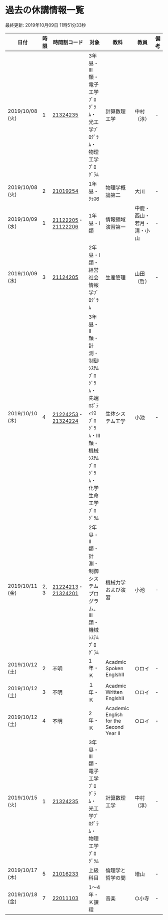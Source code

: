 <style>.markdown-section{max-width: unset;}</style>

# 過去の休講情報一覧

最終更新\: 2019年10月09日 11時51分33秒

|日付|時限|時間割コード|対象|教科|教員|備考|
|---|---|---|---|---|---|---|
|2019/10/08 (火)|1|[21324235](http://kyoumu.office.uec.ac.jp/syllabus/2019/31/31_21324235.html)|3年昼・Ⅲ類・電子工学ﾌﾟﾛｸﾞﾗﾑ・光工学ﾌﾟﾛｸﾞﾗﾑ・物理工学ﾌﾟﾛｸﾞﾗﾑ|計算数理工学|中村（淳）|-|
|2019/10/08 (火)|2|[21019254](http://kyoumu.office.uec.ac.jp/syllabus/2019/31/31_21019254.html)|1年昼・ｸﾗｽ6|物理学概論第二|大川|-|
|2019/10/09 (水)|1|[21122205](http://kyoumu.office.uec.ac.jp/syllabus/2019/31/31_21122205.html)・[21122206](http://kyoumu.office.uec.ac.jp/syllabus/2019/31/31_21122206.html)|1年昼・Ⅰ類|情報領域演習第一|中鹿・西山・若月・清・小山|-|
|2019/10/09 (水)|3|[21124205](http://kyoumu.office.uec.ac.jp/syllabus/2019/31/31_21124205.html)|2年昼・Ⅰ類・経営社会情報学ﾌﾟﾛｸﾞﾗﾑ|生産管理|山田（哲）|-|
|2019/10/10 (木)|4|[21224253](http://kyoumu.office.uec.ac.jp/syllabus/2019/31/31_21224253.html)・[21324224](http://kyoumu.office.uec.ac.jp/syllabus/2019/31/31_21324224.html)|3年昼・Ⅱ類・計測・制御ｼｽﾃﾑﾌﾟﾛｸﾞﾗﾑ・先端ﾛﾎﾞﾃｨｸｽﾌﾟﾛｸﾞﾗﾑ・Ⅲ類・機械ｼｽﾃﾑﾌﾟﾛｸﾞﾗﾑ・化学生命工学ﾌﾟﾛｸﾞﾗﾑ|生体システム工学|小池|-|
|2019/10/11 (金)|2, 3|[21224213](http://kyoumu.office.uec.ac.jp/syllabus/2019/31/31_21224213.html)・[21324201](http://kyoumu.office.uec.ac.jp/syllabus/2019/31/31_21324201.html)|2年昼・Ⅱ類・計測・制御システムプログラム、Ⅲ類・機械ｼｽﾃﾑﾌﾟﾛｸﾞﾗﾑ|機械力学および演習|小池|-|
|2019/10/12 (土)|2|不明|1年・Ｋ|Acadmic Spoken EnglshⅡ|○ロイ|-|
|2019/10/12 (土)|3|不明|１年・Ｋ|Acadmic Written EnglshⅡ|○ロイ|-|
|2019/10/12 (土)|4|不明|2年・Ｋ|Academic English for the Second Year Ⅱ|○ロイ|-|
|2019/10/15 (火)|1|[21324235](http://kyoumu.office.uec.ac.jp/syllabus/2019/31/31_21324235.html)|3年昼・Ⅲ類・電子工学ﾌﾟﾛｸﾞﾗﾑ・光工学ﾌﾟﾛｸﾞﾗﾑ・物理工学ﾌﾟﾛｸﾞﾗﾑ|計算数理工学|中村（淳）|-|
|2019/10/17 (木)|5|[21016233](http://kyoumu.office.uec.ac.jp/syllabus/2019/31/31_21016233.html)|上級科目|倫理学と哲学の間|増山|-|
|2019/10/18 (金)|7|[22011103](http://kyoumu.office.uec.ac.jp/syllabus/2019/32/32_22011103.html)|1～4年・Ｋ課程|音楽|○小寺|-|
